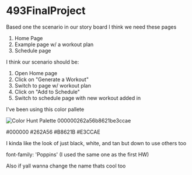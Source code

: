 # 493FinalProject

Based one the scenario in our story board I think we need these pages
1. Home Page
2. Example page w/ a workout plan
3. Schedule page

I think our scenario should be:
1. Open Home page
2. Click on "Generate a Workout"
3. Switch to page w/ workout plan
4. Click on "Add to Schedule"
5. Switch to schedule page with new workout added in

I've been using this color pallete

![Color Hunt Palette 000000262a56b8621be3ccae](https://user-images.githubusercontent.com/73851053/228127006-80d91c25-b13a-4a29-b5aa-3db4d8f2d255.png)

#000000
#262A56
#B8621B
#E3CCAE

I kinda like the look of just black, white, and tan but down to use others too

font-family: 'Poppins' (I used the same one as the first HW)

Also if yall wanna change the name thats cool too

